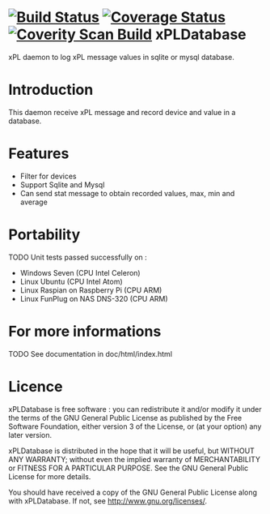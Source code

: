 [![Build Status](https://travis-ci.org/FragJage/xPLDatabase.svg?branch=master)](https://travis-ci.org/FragJage/xPLDatabase)
[![Coverage Status](https://coveralls.io/repos/github/FragJage/xPLDatabase/badge.svg?branch=master)](https://coveralls.io/github/FragJage/xPLDatabase?branch=master)
[![Coverity Scan Build](https://scan.coverity.com/projects/10420/badge.svg)](https://scan.coverity.com/projects/10420)
xPLDatabase
===========
xPL daemon to log xPL message values in sqlite or mysql database. 

Introduction
============
This daemon receive xPL message and record device and value in a database. 


Features
========
 - Filter for devices 
 - Support Sqlite and Mysql 
 - Can send stat message to obtain recorded values, max, min and average  
 
Portability
===========
TODO
Unit tests passed successfully on :
 - Windows Seven (CPU Intel Celeron)
 - Linux Ubuntu (CPU Intel Atom)
 - Linux Raspian on Raspberry Pi (CPU ARM)
 - Linux FunPlug on NAS DNS-320 (CPU ARM)

For more informations
=====================
TODO
See documentation in doc/html/index.html

Licence
=======
xPLDatabase is free software : you can redistribute it and/or modify it under the terms of the GNU General Public License as published by the Free Software Foundation, either version 3 of the License, or (at your option) any later version.

xPLDatabase is distributed in the hope that it will be useful, but WITHOUT ANY WARRANTY; without even the implied warranty of MERCHANTABILITY or FITNESS FOR A PARTICULAR PURPOSE. See the GNU General Public License for more details.

You should have received a copy of the GNU General Public License along with xPLDatabase. If not, see http://www.gnu.org/licenses/.

